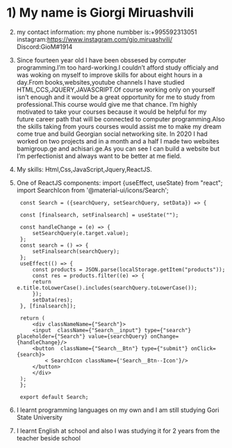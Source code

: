 # 1) My name is Giorgi Miruashvili
2) my contact information: my phone numbber is:+995592313051 
                                            instagram:https://www.instagram.com/gio.miruashvili/ 
                                            Discord:GioM#1914
3) Since fourteen year old I have been obssesed by computer programming.I’m too hard-working.I couldn’t afford study officialy and was woking on myself to improve skills for about eight hours in a  day.From books,websites,youtube channels I have studied HTML,CCS,JQUERY,JAVASCRIPT.Of course working only on yourself isn’t enough and it would be a great opportunity for me to study from professional.This course would give me that chance.
I’m highly motivated to take your courses because it would be helpful for my future career path that will be connected to computer programming.Also the skills taking from yours courses would assist me to make my dream come true and build Georgian social networking site.
In 2020 I had worked on two projects  and in a month and a half I made two websites bamigroup.ge and achisari.ge.As you can see I can build a website but I’m perfectionist and always want to be better at me field.

4) My skills: Html,Css,JavaScript,Jquery,ReactJS.
5) One of ReactJS components:
        import {useEffect, useState} from "react";
        import SearchIcon from '@material-ui/icons/Search';

        const Search = ({searchQuery, setSearchQuery, setData}) => {

        const [finalsearch, setFinalsearch] = useState("");

        const handleChange = (e) => {
            setSearchQuery(e.target.value);
        };
        const search = () => {
            setFinalsearch(searchQuery);
        };
        useEffect(() => {
            const products = JSON.parse(localStorage.getItem("products"));
            const res = products.filter((e) => {
            return e.title.toLowerCase().includes(searchQuery.toLowerCase());
            });
            setData(res);
        }, [finalsearch]);

        return (
            <div classNameName={"Search"}>
            <input  className={"Search__input"} type={"search"} placeholder={"Search"} value={searchQuery} onChange={handleChange}/>
            <button  className={"Search__Btn"} type={"submit"} onClick={search}>
                < SearchIcon className={'Search__Btn--Icon'}/>
            </button>
            </div>
        );
        };

        export default Search;

7) I learnt programming languages on my own and I am still studying Gori State University
8) I learnt English at school and also I was studying it for 2 years from the teacher beside school
